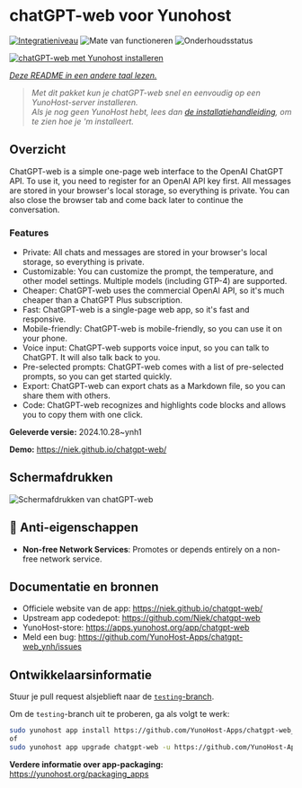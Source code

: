 <!--
NB: Deze README is automatisch gegenereerd door <https://github.com/YunoHost/apps/tree/master/tools/readme_generator>
Hij mag NIET handmatig aangepast worden.
-->

# chatGPT-web voor Yunohost

[![Integratieniveau](https://dash.yunohost.org/integration/chatgpt-web.svg)](https://ci-apps.yunohost.org/ci/apps/chatgpt-web/) ![Mate van functioneren](https://ci-apps.yunohost.org/ci/badges/chatgpt-web.status.svg) ![Onderhoudsstatus](https://ci-apps.yunohost.org/ci/badges/chatgpt-web.maintain.svg)

[![chatGPT-web met Yunohost installeren](https://install-app.yunohost.org/install-with-yunohost.svg)](https://install-app.yunohost.org/?app=chatgpt-web)

*[Deze README in een andere taal lezen.](./ALL_README.md)*

> *Met dit pakket kun je chatGPT-web snel en eenvoudig op een YunoHost-server installeren.*  
> *Als je nog geen YunoHost hebt, lees dan [de installatiehandleiding](https://yunohost.org/install), om te zien hoe je 'm installeert.*

## Overzicht

ChatGPT-web is a simple one-page web interface to the OpenAI ChatGPT API. To use it, you need to register for an OpenAI API key first. All messages are stored in your browser's local storage, so everything is private. You can also close the browser tab and come back later to continue the conversation.

### Features

- Private: All chats and messages are stored in your browser's local storage, so everything is private.
- Customizable: You can customize the prompt, the temperature, and other model settings. Multiple models (including GTP-4) are supported.
- Cheaper: ChatGPT-web uses the commercial OpenAI API, so it's much cheaper than a ChatGPT Plus subscription.
- Fast: ChatGPT-web is a single-page web app, so it's fast and responsive.
- Mobile-friendly: ChatGPT-web is mobile-friendly, so you can use it on your phone.
- Voice input: ChatGPT-web supports voice input, so you can talk to ChatGPT. It will also talk back to you.
- Pre-selected prompts: ChatGPT-web comes with a list of pre-selected prompts, so you can get started quickly.
- Export: ChatGPT-web can export chats as a Markdown file, so you can share them with others.
- Code: ChatGPT-web recognizes and highlights code blocks and allows you to copy them with one click.


**Geleverde versie:** 2024.10.28~ynh1

**Demo:** <https://niek.github.io/chatgpt-web/>

## Schermafdrukken

![Schermafdrukken van chatGPT-web](./doc/screenshots/screenshot.png)

## :red_circle: Anti-eigenschappen

- **Non-free Network Services**: Promotes or depends entirely on a non-free network service.

## Documentatie en bronnen

- Officiele website van de app: <https://niek.github.io/chatgpt-web/>
- Upstream app codedepot: <https://github.com/Niek/chatgpt-web>
- YunoHost-store: <https://apps.yunohost.org/app/chatgpt-web>
- Meld een bug: <https://github.com/YunoHost-Apps/chatgpt-web_ynh/issues>

## Ontwikkelaarsinformatie

Stuur je pull request alsjeblieft naar de [`testing`-branch](https://github.com/YunoHost-Apps/chatgpt-web_ynh/tree/testing).

Om de `testing`-branch uit te proberen, ga als volgt te werk:

```bash
sudo yunohost app install https://github.com/YunoHost-Apps/chatgpt-web_ynh/tree/testing --debug
of
sudo yunohost app upgrade chatgpt-web -u https://github.com/YunoHost-Apps/chatgpt-web_ynh/tree/testing --debug
```

**Verdere informatie over app-packaging:** <https://yunohost.org/packaging_apps>
